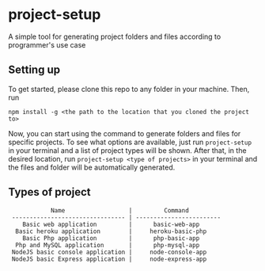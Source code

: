# project-setup
A simple tool for generating project folders and files according to programmer's use case

## Setting up

To get started, please clone this repo to any folder in your machine. Then, run
```
npm install -g <the path to the location that you cloned the project to>
```

Now, you can start using the command to generate folders and files for specific projects. To see what options are available, just run ```project-setup``` in your terminal and a list of project types will be shown. After that, in the desired location, run ```project-setup <type of projects>``` in your terminal and the files and folder will be automatically generated.


## Types of project


                Name                  |         Command          
     -------------------------------- | ------------------------ 
        Basic web application         |      basic-web-app       
      Basic heroku application        |     heroku-basic-php     
        Basic Php application         |      php-basic-app       
      Php and MySQL application       |      php-mysql-app       
     NodeJS basic console application |     node-console-app    
     NodeJS basic Express application |     node-express-app     